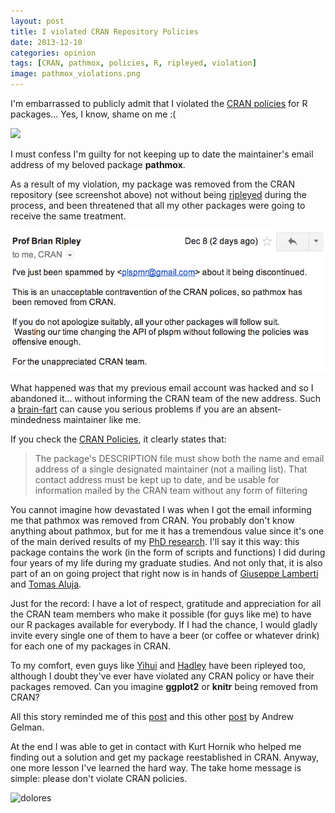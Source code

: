 ```yaml
---
layout: post
title: I violated CRAN Repository Policies
date: 2013-12-10
categories: opinion
tags: [CRAN, pathmox, policies, R, ripleyed, violation]
image: pathmox_violations.png
---
```


I'm embarrassed to publicly admit that I violated the 
<a href="http://cran.r-project.org/web/packages/policies.html" title="cran policies" target="_blank">CRAN policies</a> 
for R packages... Yes, I know, shame on me :(

<!--more-->

<img class="centered" src="{{ site.url }}/images/blog/pathmox_violations.png" />

I must confess I'm guilty for not keeping up to date the maintainer's email address of my 
beloved package **pathmox**. 

As a result of my violation, my package was removed from the CRAN repository (see 
screenshot above) not without being 
<a href="http://yihui.name/en/2010/04/rules-of-thumb-to-meet-r-gurus-in-the-help-list/" title="R gurus" target="_blank">ripleyed</a> 
during the process, and been threatened that all my other packages were going to receive 
the same treatment.

<img class="centered" src="/images/blog/pathmox_removed.png" title="removed pathmox" width="551" height="227" />

What happened was that my previous email account was hacked and so I abandoned it... 
without informing the CRAN team of the new address. Such a 
<a href="http://en.wikipedia.org/wiki/Brain_fart" title="brain-fart" target="_blank">brain-fart</a> 
can cause you serious problems if you are an absent-mindedness maintainer like me.

If you check the <a href="http://cran.r-project.org/web/packages/policies.html" title="cran policies" target="_blank">CRAN Policies</a>, 
it clearly states that:
<blockquote>The package's DESCRIPTION file must show both the name and email address of 
a single designated maintainer (not a mailing list). That contact address must be kept up 
to date, and be usable for information mailed by the CRAN team without any 
form of filtering</blockquote>

You cannot imagine how devastated I was when I got the email informing me that pathmox 
was removed from CRAN. You probably don't know anything about pathmox, but for me it has 
a tremendous value since it's one of the main derived results of my 
<a href="http://www.gastonsanchez.com/Pathmox_Approach_Thesis_Gaston_Sanchez.pdf" title="PhD" target="_blank">PhD research</a>. 
I'll say it this way: this package contains the work (in the form of scripts and 
functions) I did during four years of my life during my graduate studies. And not only 
that, it is also part of an on going project that right now is in hands of 
<a href="http://es.linkedin.com/pub/giuseppe-lamberti/17/96a/753" title="lamberti" target="_blank">Giuseppe Lamberti</a> 
and <a href="http://recerca.upc.edu/liam/menu1/tomas-aluja" title="aluja" target="_blank">Tomas Aluja</a>.

Just for the record: I have a lot of respect, gratitude and appreciation for all the CRAN 
team members who make it possible (for guys like me) to have our R packages available 
for everybody. If I had the chance, I would gladly invite every single one of them to 
have a beer (or coffee or whatever drink) for each one of my packages in CRAN.

To my comfort, even guys like <a href="https://twitter.com/xieyihui/status/290525069300617218" title="yihui tweet" target="_blank">Yihui</a> 
and <a href="https://twitter.com/hadleywickham/status/276022791839571968" title="hadley tweet" target="_blank">Hadley</a> 
have been ripleyed too, although I doubt they've ever have violated any CRAN policy or 
have their packages removed. Can you imagine **ggplot2** or **knitr** being removed from CRAN? 

All this story reminded me of this 
<a href="http://andrewgelman.com/2011/10/12/why-it-doesnt-make-sense-to-chew-people-out-for-not-reading-the-help-page/" title="gelman post" target="_blank">post</a> 
and this other 
<a href="http://andrewgelman.com/2013/07/10/please-send-all-comments-to-devripley/" target="_blank">post</a> 
by Andrew Gelman. 

At the end I was able to get in contact with Kurt Hornik who helped me finding out a 
solution and get my package reestablished in CRAN. Anyway, one more lesson I've 
learned the hard way. The take home message is simple: please don't violate CRAN policies. 

<img class="centered" src="{{ site.url }}/images/blog/dolores.png" alt="dolores" width="300" height="300" />